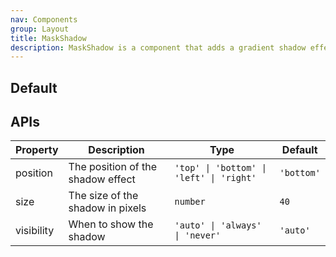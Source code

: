 ```yaml
---
nav: Components
group: Layout
title: MaskShadow
description: MaskShadow is a component that adds a gradient shadow effect to indicate content overflow in a specific direction. It's commonly used for scrollable containers to provide a visual cue that more content is available.
---
```


## Default

<code src="./demos/index.tsx" nopadding></code>

## APIs

| Property   | Description                       | Type                                     | Default    |
| ---------- | --------------------------------- | ---------------------------------------- | ---------- |
| position   | The position of the shadow effect | `'top' \| 'bottom' \| 'left' \| 'right'` | `'bottom'` |
| size       | The size of the shadow in pixels  | `number`                                 | `40`       |
| visibility | When to show the shadow           | `'auto' \| 'always' \| 'never'`          | `'auto'`   |
